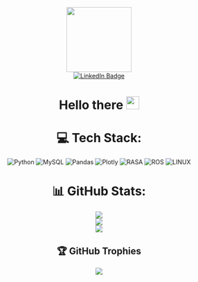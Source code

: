 <div id="header" align="center">
  <img src="https://media.giphy.com/media/M4NykXxUE0HAcK7UJ6/giphy.gif" width="150"/>
</div>
<div id="badges" align="center">
  <a href="https://www.linkedin.com/in/riddhi-goswami-90052223b/">
    <img src="https://img.shields.io/badge/LinkedIn-blue?style=for-the-badge&logo=linkedin&logoColor=white" alt="LinkedIn Badge"/>
  </a>
<h1>
  Hello there
  <img src="https://media.giphy.com/media/hvRJCLFzcasrR4ia7z/giphy.gif" width="30px"/>
</h1>

# 💻 Tech Stack:
![Python](https://img.shields.io/badge/python-3670A0?style=for-the-badge&logo=python&logoColor=ffdd54) ![MySQL](https://img.shields.io/badge/mysql-%2300f.svg?style=for-the-badge&logo=mysql&logoColor=white) ![Pandas](https://img.shields.io/badge/pandas-%23150458.svg?style=for-the-badge&logo=pandas&logoColor=white) ![Plotly](https://img.shields.io/badge/Plotly-%233F4F75.svg?style=for-the-badge&logo=plotly&logoColor=white) ![RASA](https://img.shields.io/badge/RASA-%3670A0.svg?style=for-the-badge&logo=rasa&logoColor=white) ![ROS](https://img.shields.io/badge/ROS-%2300f.svg?style=for-the-badge&logo=ros&logoColor=white) ![LINUX](https://img.shields.io/badge/Linux-%23150458.svg?style=for-the-badge&logo=linux&logoColor=white)
# 📊 GitHub Stats:
![](https://github-readme-stats.vercel.app/api?username=Secret-Ambush&theme=dark&hide_border=true&include_all_commits=true&count_private=true)<br/>
![](https://github-readme-streak-stats.herokuapp.com/?user=Secret-Ambush&theme=dark&hide_border=true)<br/>
![](https://github-readme-stats.vercel.app/api/top-langs/?username=Secret-Ambush&theme=dark&hide_border=true&include_all_commits=true&count_private=true&layout=compact)

## 🏆 GitHub Trophies
![](https://github-profile-trophy.vercel.app/?username=Secret-Ambush&theme=onedark&no-frame=true&no-bg=true&margin-w=4)



